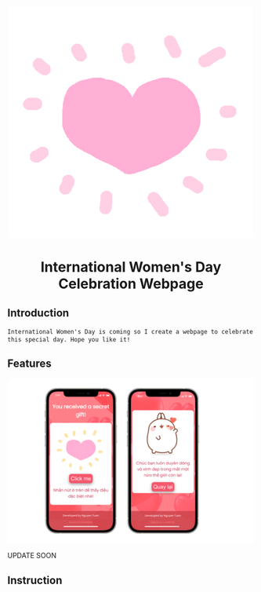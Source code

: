 <div align="center">
    <img src="public/lightheart.gif" />
    <h1>International Women's Day Celebration Webpage</h1>
</div>

## Introduction

    International Women's Day is coming so I create a webpage to celebrate this special day. Hope you like it!

## Features

<div>
    <img src="public/ilustration.png" alt="">
</div>

UPDATE SOON

## Instruction